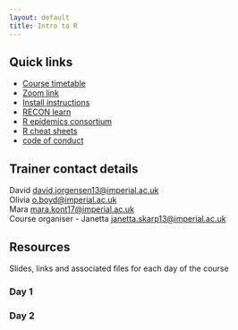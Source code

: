 ```yaml
---
layout: default
title: Intro to R
---
```

## Quick links
- [Course timetable](/resources/workshop_schedule_msf.pdf)
- [Zoom link]()
- [Install instructions](/resorces/installation_email.pdf)
- [RECON learn](https://www.reconlearn.org)
- [R epidemics consortium](https://www.repidemicsconsortium.org)
- [R cheat sheets](/cheatsheets/)
- [code of conduct](https://www.repidemicsconsortium.org/CODE_OF_CONDUCT/)


## Trainer contact details
David <david.jorgensen13@imperial.ac.uk>  
Olivia <o.boyd@imperial.ac.uk>  
Mara <mara.kont17@imperial.ac.uk>  
Course organiser - Janetta <janetta.skarp13@imperial.ac.uk>  

## Resources
Slides, links and associated files for each day of the course
### Day 1

### Day 2
